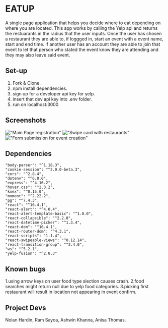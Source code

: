# EATUP

A single page application that helps you decide where to eat depending on where you are located.  This app works by calling the Yelp api and returns the restuarants in the radius that the user inputs.  Once the user has chosen a restaurant they are able to, if loggged in, start an event with a event name, start and end time.  If another user has an account they are able to join that event to let that person who stated the event know they are attending and they may also leave said event.

## Set-up
1. Fork & Clone.
2. npm install dependencies.
3. sign up for a developer api key for yelp.
4. insert that dev api key into .env folder.
5. run on localhost:3000


## Screenshots
!["Main Page registration"](https://github.com/ashToronto/Eatup/blob/master/docs/Screen%20Shot%202018-07-13%20at%201.36.05%20PM.png?raw=true)
!["Swipe card with restaurants"](https://github.com/ashToronto/Eatup/blob/master/docs/Screen%20Shot%202018-07-13%20at%201.35.25%20PM.png?raw=true)
!["Form submission for event creation"](https://github.com/ashToronto/Eatup/blob/master/docs/Screen%20Shot%202018-07-13%20at%201.37.35%20PM.png?raw=true)

## Dependencies
    "body-parser": "^1.18.3",
    "cookie-session": "^2.0.0-beta.3",
    "cors": "^2.8.4",
    "dotenv": "^6.0.0",
    "express": "^4.16.2",
    "hover.css": "^2.3.2",
    "knex": "^0.15.0",
    "moment": "^2.22.2",
    "pg": "^7.4.3",
    "react": "^16.4.1",
    "react-alert": "^4.0.4",
    "react-alert-template-basic": "^1.0.0",
    "react-collapsible": "^2.2.0",
    "react-datetime-picker": "^1.3.4",
    "react-dom": "^16.4.1",
    "react-router-dom": "^4.3.1",
    "react-scripts": "1.1.4",
    "react-swipeable-views": "^0.12.14",
    "react-transition-group": "^2.4.0",
    "ws": "^5.2.1",
    "yelp-fusion": "^2.0.3"

## Known bugs
1.using arrow keys on user food type slection causes crash.
2.food searches might return null due to yelp food categories.
3.picking first restaurant will result in location not appearing in event confirm.

## Project Devs
Nolan Hardin,
Ram Sayoa,
Ashwin Khanna,
Anisa Thomas. 

